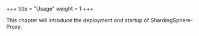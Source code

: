 +++
title = "Usage"
weight = 1
+++

This chapter will introduce the deployment and startup of ShardingSphere-Proxy.
